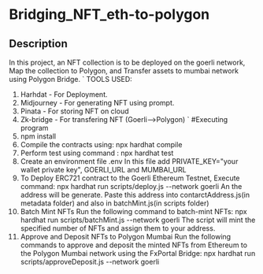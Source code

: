 # Bridging_NFT_eth-to-polygon
## Description
In this project, an NFT collection is to be deployed on the goerli network, Map the collection to Polygon, and Transfer assets to mumbai network using Polygon Bridge.
` TOOLS USED:
  1. Harhdat - For Deployment.
  2. Midjourney - For generating NFT using prompt.
  3. Pinata - For storing NFT on cloud
  4. Zk-bridge - For transfering NFT (Goerli-->Polygon)
`
#Executing program
1. npm install
2. Compile the contracts using:  npx hardhat compile
3. Perform test using command : npx hardhat test
4. Create an environment file .env
   In this file add PRIVATE_KEY="your wallet private key", GOERLI_URL and MUMBAI_URL
5. To Deploy ERC721 contract to the Goerli Ethereum Testnet, Execute command:
   npx hardhat run scripts/deploy.js --network goerli 
An the address will be generate. Paste this address into contarctAddress.js(in metadata folder) and also in batchMint.js(in scripts folder)
6. Batch Mint NFTs
Run the following command to batch-mint NFTs: npx hardhat run scripts/batchMint.js --network goerli
The script will mint the specified number of NFTs and assign them to your address.
7. Approve and Deposit NFTs to Polygon Mumbai
Run the following commands to approve and deposit the minted NFTs from Ethereum to the Polygon Mumbai network using the FxPortal Bridge:
npx hardhat run scripts/approveDeposit.js --network goerli

